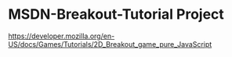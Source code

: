 # MSDN-Breakout-Tutorial Project

https://developer.mozilla.org/en-US/docs/Games/Tutorials/2D_Breakout_game_pure_JavaScript
